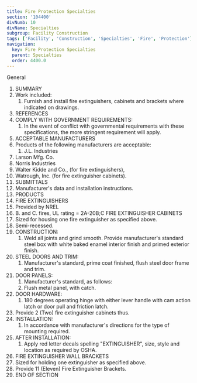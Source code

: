 ```yaml
---
title: Fire Protection Specialties
section: '104400'
divNumb: 10
divName: Specialties
subgroup: Facility Construction
tags: ['Facility', 'Construction', 'Specialties', 'Fire', 'Protection']
navigation:
  key: Fire Protection Specialties
  parent: Specialties
  order: 4400.0
---
```



General
   1. SUMMARY
   1. Work included:
      1. Furnish and install fire extinguishers, cabinets and brackets where indicated on drawings.
   1. REFERENCES
   1. COMPLY WITH GOVERNMENT REQUIREMENTS:
      1. In the event of conflict with governmental requirements with these specifications, the more stringent requirement will apply.
   1. ACCEPTABLE MANUFACTURERS
   1. Products of the following manufacturers are acceptable:
      1. J.L. Industries
   1. Larson Mfg. Co.
   1. Norris Industries
   1. Walter Kidde and Co., (for fire extinguishers),
   1. Watrough, Inc. (for fire extinguisher cabinets).
   1. SUBMITTALS
   1. Manufacturer's data and installation instructions.
   1. PRODUCTS
   1. FIRE EXTINGUISHERS
   1. Provided by NREL
   1. B. and C. fires, UL rating = 2A-20B;C
FIRE EXTINGUISHER CABINETS
   1. Sized for housing one fire extinguisher as specified above.
   1. Semi-recessed.
   1. CONSTRUCTION:
      1. Weld all joints and grind smooth. Provide manufacturer's standard steel box with white baked enamel interior finish and primed exterior finish.
   1. STEEL DOORS AND TRIM:
      1. Manufacturer's standard, prime coat finished, flush steel door frame and trim.
   1. DOOR PANELS:
      1. Manufacturer's standard, as follows:
      1. Flush metal panel, with catch.
   1. DOOR HARDWARE:
      1. 180 degrees operating hinge with either lever handle with cam action latch or door pull and friction latch.
   1. Provide 2 (Two) fire extinguisher cabinets thus.
   1. INSTALLATION:
      1. In accordance with manufacturer's directions for the type of mounting required.
   1. AFTER INSTALLATION:
      1. Apply red letter decals spelling "EXTINGUISHER", size, style and location as required by OSHA.
   1. FIRE EXTINGUISHER WALL BRACKETS
   1. Sized for holding one extinguisher as specified above.
   1. Provide 11 (Eleven) Fire Extinguisher Brackets.
1. END OF SECTION

